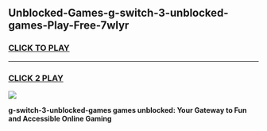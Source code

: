
## Unblocked-Games-g-switch-3-unblocked-games-Play-Free-7wlyr
<h3>
<a href="https://premium76.site?title=g-switch-3-unblocked-games&ref=18A1">CLICK TO PLAY</a></h3>
<hr>

<h3>
<a href="https://premium76.site?title=g-switch-3-unblocked-games&ref=18A1">CLICK 2 PLAY</a>
  
</h3>

<a href="https://premium76.site?title=g-switch-3-unblocked-games&ref=18A1"><img src="https://clearcache.store/games.png"></a>


**g-switch-3-unblocked-games games unblocked: Your Gateway to Fun and Accessible Online Gaming**
